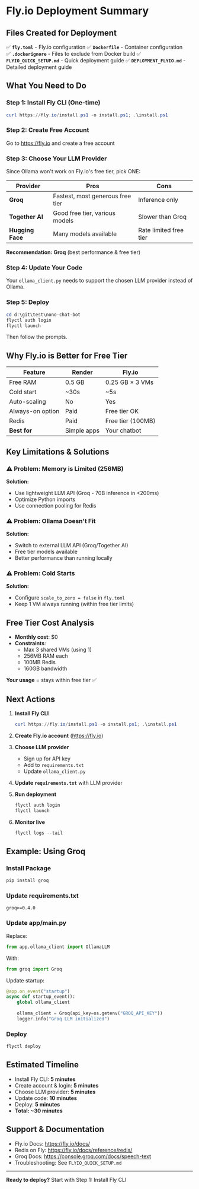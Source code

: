 # Fly.io Deployment Summary

## Files Created for Deployment

✅ **`fly.toml`** - Fly.io configuration
✅ **`Dockerfile`** - Container configuration  
✅ **`.dockerignore`** - Files to exclude from Docker build
✅ **`FLYIO_QUICK_SETUP.md`** - Quick deployment guide
✅ **`DEPLOYMENT_FLYIO.md`** - Detailed deployment guide

## What You Need to Do

### Step 1: Install Fly CLI (One-time)

```powershell
curl https://fly.io/install.ps1 -o install.ps1; .\install.ps1
```

### Step 2: Create Free Account

Go to https://fly.io and create a free account

### Step 3: Choose Your LLM Provider

Since Ollama won't work on Fly.io's free tier, pick ONE:

| Provider | Pros | Cons |
|----------|------|------|
| **Groq** | Fastest, most generous free tier | Inference only |
| **Together AI** | Good free tier, various models | Slower than Groq |
| **Hugging Face** | Many models available | Rate limited free tier |

**Recommendation: Groq** (best performance & free tier)

### Step 4: Update Your Code

Your `ollama_client.py` needs to support the chosen LLM provider instead of Ollama.

### Step 5: Deploy

```powershell
cd d:\git\test\nono-chat-bot
flyctl auth login
flyctl launch
```

Then follow the prompts.

## Why Fly.io is Better for Free Tier

| Feature | Render | Fly.io |
|---------|--------|--------|
| Free RAM | 0.5 GB | 0.25 GB × 3 VMs |
| Cold start | ~30s | ~5s |
| Auto-scaling | No | Yes |
| Always-on option | Paid | Free tier OK |
| Redis | Paid | Free tier (100MB) |
| **Best for** | Simple apps | Your chatbot |

## Key Limitations & Solutions

### ⚠️ Problem: Memory is Limited (256MB)

**Solution:**
- Use lightweight LLM API (Groq - 70B inference in <200ms)
- Optimize Python imports
- Use connection pooling for Redis

### ⚠️ Problem: Ollama Doesn't Fit

**Solution:**
- Switch to external LLM API (Groq/Together AI)
- Free tier models available
- Better performance than running locally

### ⚠️ Problem: Cold Starts

**Solution:**
- Configure `scale_to_zero = false` in `fly.toml`
- Keep 1 VM always running (within free tier limits)

## Free Tier Cost Analysis

- **Monthly cost**: $0
- **Constraints**: 
  - Max 3 shared VMs (using 1)
  - 256MB RAM each
  - 100MB Redis
  - 160GB bandwidth
  
**Your usage** = stays within free tier ✅

## Next Actions

1. **Install Fly CLI**
   ```powershell
   curl https://fly.io/install.ps1 -o install.ps1; .\install.ps1
   ```

2. **Create Fly.io account** (https://fly.io)

3. **Choose LLM provider**
   - Sign up for API key
   - Add to `requirements.txt`
   - Update `ollama_client.py`

4. **Update `requirements.txt`** with LLM provider

5. **Run deployment**
   ```powershell
   flyctl auth login
   flyctl launch
   ```

6. **Monitor live**
   ```powershell
   flyctl logs --tail
   ```

## Example: Using Groq

### Install Package
```powershell
pip install groq
```

### Update requirements.txt
```
groq>=0.4.0
```

### Update app/main.py

Replace:
```python
from app.ollama_client import OllamaLLM
```

With:
```python
from groq import Groq
```

Update startup:
```python
@app.on_event("startup")
async def startup_event():
    global ollama_client
    
    ollama_client = Groq(api_key=os.getenv("GROQ_API_KEY"))
    logger.info("Groq LLM initialized")
```

### Deploy
```powershell
flyctl deploy
```

## Estimated Timeline

- Install Fly CLI: **5 minutes**
- Create account & login: **5 minutes**
- Choose LLM provider: **5 minutes**
- Update code: **10 minutes**
- Deploy: **5 minutes**
- **Total: ~30 minutes**

## Support & Documentation

- Fly.io Docs: https://fly.io/docs/
- Redis on Fly: https://fly.io/docs/reference/redis/
- Groq Docs: https://console.groq.com/docs/speech-text
- Troubleshooting: See `FLYIO_QUICK_SETUP.md`

---

**Ready to deploy?** Start with Step 1: Install Fly CLI
